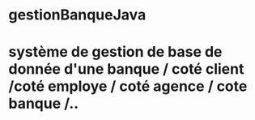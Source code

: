 # gestionBanqueJava
# système de gestion de base de donnée d'une banque / coté client /coté employe / coté agence / cote banque /..